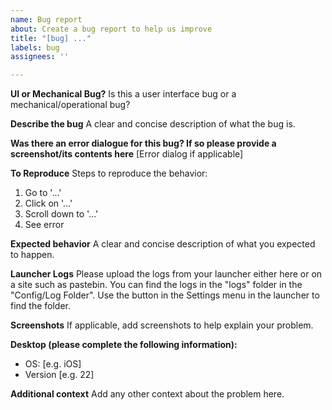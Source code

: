 ```yaml
---
name: Bug report
about: Create a bug report to help us improve
title: "[bug] ..."
labels: bug
assignees: ''

---
```


**UI or Mechanical Bug?**
Is this a user interface bug or a mechanical/operational bug?

**Describe the bug**
A clear and concise description of what the bug is.

**Was there an error dialogue for this bug? If so please provide a screenshot/its contents here**
[Error dialog if applicable]

**To Reproduce**
Steps to reproduce the behavior:
1. Go to '...'
2. Click on '...'
3. Scroll down to '...'
4. See error

**Expected behavior**
A clear and concise description of what you expected to happen.

**Launcher Logs**
Please upload the logs from your launcher either here or on a site such as pastebin.
You can find the logs in the "logs" folder in the "Config/Log Folder". Use the button in the Settings menu in the launcher to find the folder.

**Screenshots**
If applicable, add screenshots to help explain your problem.

**Desktop (please complete the following information):**
 - OS: [e.g. iOS]
 - Version [e.g. 22]

**Additional context**
Add any other context about the problem here.
